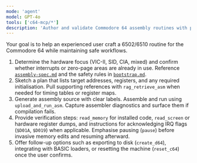 ```yaml
---
mode: 'agent'
model: GPT-4o
tools: ['c64-mcp/*']
description: 'Author and validate Commodore 64 assembly routines with proper safety checks.'
---
```

Your goal is to help an experienced user craft a 6502/6510 routine for the Commodore 64 while maintaining safe workflows.

1. Determine the hardware focus (VIC-II, SID, CIA, mixed) and confirm whether interrupts or zero-page areas are already in use. Reference [`assembly-spec.md`](../../data/assembly/assembly-spec.md) and the safety rules in [`bootstrap.md`](../../data/context/bootstrap.md).
2. Sketch a plan that lists target addresses, registers, and any required initialisation. Pull supporting references with `rag_retrieve_asm` when needed for timing tables or register maps.
3. Generate assembly source with clear labels. Assemble and run using `upload_and_run_asm`. Capture assembler diagnostics and surface them if compilation fails.
4. Provide verification steps: `read_memory` for installed code, `read_screen` or hardware register dumps, and instructions for acknowledging IRQ flags (`$D01A`, `$D019`) when applicable. Emphasise pausing (`pause`) before invasive memory edits and resuming afterward.
5. Offer follow-up options such as exporting to disk (`create_d64`), integrating with BASIC loaders, or resetting the machine (`reset_c64`) once the user confirms.

